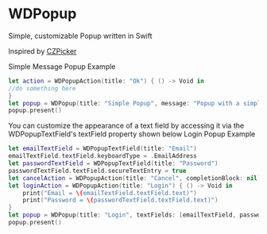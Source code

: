# WDPopup

Simple, customizable Popup written in Swift

Inspired by [CZPicker](https://github.com/chenzeyu/CZPicker)


Simple Message Popup Example
```swift
let action = WDPopupAction(title: "Ok") { () -> Void in
//do something here
}
let popup = WDPopup(title: "Simple Popup", message: "Popup with a simple message", actions: [action])
popup.present()
```

You can customize the appearance of a text field by accessing it via the WDPopupTextField's textField property shown below
Login Popup Example 
````swift
let emailTextField = WDPopupTextField(title: "Email")
emailTextField.textField.keyboardType = .EmailAddress
let passwordTextField = WDPopupTextField(title: "Password")
passwordTextField.textField.secureTextEntry = true
let cancelAction = WDPopupAction(title: "Cancel", completionBlock: nil)
let loginAction = WDPopupAction(title: "Login") { () -> Void in
    print("Email = \(emailTextField.textField.text)")
    print("Password = \(passwordTextField.textField.text)")
}
let popup = WDPopup(title: "Login", textFields: [emailTextField, passwordTextField], actions: [cancelAction, loginAction])
popup.present()
````
